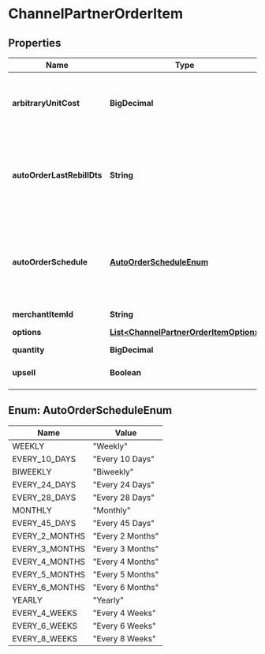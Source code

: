 

# ChannelPartnerOrderItem


## Properties

| Name | Type | Description | Notes |
|------------ | ------------- | ------------- | -------------|
|**arbitraryUnitCost** | **BigDecimal** | Arbitrary unit cost for this item that differs from the listed price |  [optional] |
|**autoOrderLastRebillDts** | **String** | Optional date/time of the last rebill if this item is part of an auto (recurring) order |  [optional] |
|**autoOrderSchedule** | [**AutoOrderScheduleEnum**](#AutoOrderScheduleEnum) | The frequency schedule for this item if this item is part of an auto (recurring) order |  [optional] |
|**merchantItemId** | **String** | Item ID |  [optional] |
|**options** | [**List&lt;ChannelPartnerOrderItemOption&gt;**](ChannelPartnerOrderItemOption.md) | Item options |  [optional] |
|**quantity** | **BigDecimal** | Quantity |  [optional] |
|**upsell** | **Boolean** | True if this item was an upsell item. |  [optional] |



## Enum: AutoOrderScheduleEnum

| Name | Value |
|---- | -----|
| WEEKLY | &quot;Weekly&quot; |
| EVERY_10_DAYS | &quot;Every 10 Days&quot; |
| BIWEEKLY | &quot;Biweekly&quot; |
| EVERY_24_DAYS | &quot;Every 24 Days&quot; |
| EVERY_28_DAYS | &quot;Every 28 Days&quot; |
| MONTHLY | &quot;Monthly&quot; |
| EVERY_45_DAYS | &quot;Every 45 Days&quot; |
| EVERY_2_MONTHS | &quot;Every 2 Months&quot; |
| EVERY_3_MONTHS | &quot;Every 3 Months&quot; |
| EVERY_4_MONTHS | &quot;Every 4 Months&quot; |
| EVERY_5_MONTHS | &quot;Every 5 Months&quot; |
| EVERY_6_MONTHS | &quot;Every 6 Months&quot; |
| YEARLY | &quot;Yearly&quot; |
| EVERY_4_WEEKS | &quot;Every 4 Weeks&quot; |
| EVERY_6_WEEKS | &quot;Every 6 Weeks&quot; |
| EVERY_8_WEEKS | &quot;Every 8 Weeks&quot; |



